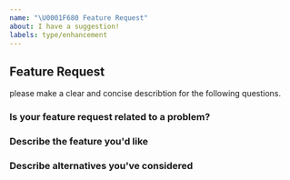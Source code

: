 ```yaml
---
name: "\U0001F680 Feature Request"
about: I have a suggestion!
labels: type/enhancement
---
```


## Feature Request

please make a clear and concise describtion for the following questions.

### Is your feature request related to a problem?
<!-- what the problem is -->

### Describe the feature you'd like
<!-- what you want to happen. -->

### Describe alternatives you've considered

